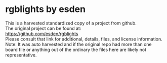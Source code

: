 
# rgblights by esden  
This is a harvested standardized copy of a project from github.  
The original project can be found at:  
https://github.com/esden/rgblights  
Please consult that link for additional, details, files, and license information.  
Note: It was auto harvested and if the original repo had more than one board file or anything out of the ordinary the files here are likely not representative.  
    